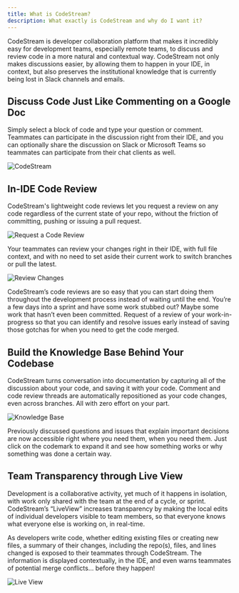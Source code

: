 ```yaml
---
title: What is CodeStream?
description: What exactly is CodeStream and why do I want it?
---
```


CodeStream is developer collaboration platform that makes it incredibly easy for
development teams, especially remote teams, to discuss and review code in a more
natural and contextual way. CodeStream not only makes discussions easier, by
allowing them to happen in your IDE, in context, but also preserves the
institutional knowledge that is currently being lost in Slack channels and
emails. 

## Discuss Code Just Like Commenting on a Google Doc

Simply select a block of code and type your question or comment. Teammates can
participate in the discussion right from their IDE, and you can optionally share
the discussion on Slack or Microsoft Teams so teammates can participate from
their chat clients as well. 

![CodeStream](https://raw.githubusercontent.com/TeamCodeStream/CodeStream/master/images/animated/DiscussCode.gif)

## In-IDE Code Review

CodeStream's lightweight code reviews let you request a review on any code
regardless of the current state of your repo, without the friction of
committing, pushing or issuing a pull request.

![Request a Code Review](https://raw.githubusercontent.com/TeamCodeStream/CodeStream/master/images/animated/CodeReviewRequest.gif)

Your teammates can review your changes right in their IDE, with full file
context, and with no need to set aside their current work to switch branches or
pull the latest. 

![Review Changes](https://raw.githubusercontent.com/TeamCodeStream/CodeStream/master/images/animated/CodeReviewPerform.gif)

CodeStream’s code reviews are so easy that you can start doing them throughout
the development process instead of waiting until the end. You’re a few days into
a sprint and have some work stubbed out? Maybe some work that hasn’t even been
committed. Request of a review of your work-in-progress so that you can identify
and resolve issues early instead of saving those gotchas for when you need to
get the code merged.

## Build the Knowledge Base Behind Your Codebase

CodeStream turns conversation into documentation by capturing all of the
discussion about your code, and saving it with your code. Comment and code
review threads are automatically repositioned as your code changes, even across
branches. All with zero effort on your part.

![Knowledge Base](https://raw.githubusercontent.com/TeamCodeStream/CodeStream/master/images/animated/KnowledgeBase.gif)

Previously discussed questions and issues that explain important decisions are
now accessible right where you need them, when you need them. Just click on the
codemark to expand it and see how something works or why something was done a
certain way.

## Team Transparency through Live View

Development is a collaborative activity, yet much of it happens in isolation,
with work only shared with the team at the end of a cycle, or sprint.
CodeStream’s “LiveView” increases transparency by making the local edits of
individual developers visible to team members, so that everyone knows what
everyone else is working on, in real-time.

As developers write code, whether editing existing files or creating new files,
a summary of their changes, including the repo(s), files, and lines changed is
exposed to their teammates through CodeStream. The information is displayed
contextually, in the IDE, and even warns teammates of potential merge conflicts…
before they happen!

![Live View](https://raw.githubusercontent.com/TeamCodeStream/CodeStream/master/images/TeamTab.png)
